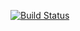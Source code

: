 [![Build Status](https://www.travis-ci.org/a044161/wengwang.me.svg?branch=master)](https://www.travis-ci.org/a044161/wengwang.me)